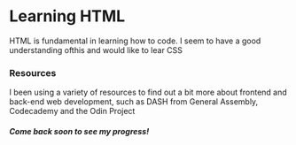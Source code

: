 
<html>

 <head>
	<title>Learning HTML</title>
		
</head>
<body>
 	<h1>Learning HTML</h1>
		 <p>HTML is fundamental in learning how to code. I seem to have a good understanding ofthis and would like to lear CSS</p>
		<h3>Resources</h3> 
		 <p>I been using a variety of resources to find out a bit more about frontend and back-end web development, such as DASH from General Assembly, Codecademy and the Odin Project</p>
		<h5>Come back soon to see my progress!</h5> 
		
		
		
</body>

</html>
	
		
